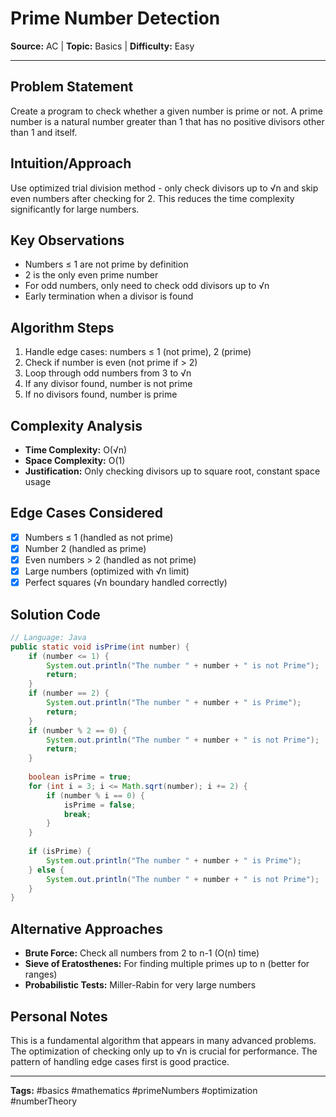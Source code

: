 # Prime Number Detection

**Source:** AC | **Topic:** Basics | **Difficulty:** Easy  

---

## Problem Statement
Create a program to check whether a given number is prime or not. A prime number is a natural number greater than 1 that has no positive divisors other than 1 and itself.

## Intuition/Approach
Use optimized trial division method - only check divisors up to √n and skip even numbers after checking for 2. This reduces the time complexity significantly for large numbers.

## Key Observations
- Numbers ≤ 1 are not prime by definition
- 2 is the only even prime number  
- For odd numbers, only need to check odd divisors up to √n
- Early termination when a divisor is found

## Algorithm Steps
1. Handle edge cases: numbers ≤ 1 (not prime), 2 (prime)
2. Check if number is even (not prime if > 2)
3. Loop through odd numbers from 3 to √n
4. If any divisor found, number is not prime
5. If no divisors found, number is prime

## Complexity Analysis
- **Time Complexity:** O(√n)
- **Space Complexity:** O(1)
- **Justification:** Only checking divisors up to square root, constant space usage

## Edge Cases Considered
- [x] Numbers ≤ 1 (handled as not prime)
- [x] Number 2 (handled as prime)
- [x] Even numbers > 2 (handled as not prime)
- [x] Large numbers (optimized with √n limit)
- [x] Perfect squares (√n boundary handled correctly)

## Solution Code

```java
// Language: Java
public static void isPrime(int number) {
    if (number <= 1) {
        System.out.println("The number " + number + " is not Prime");
        return;
    }
    if (number == 2) {
        System.out.println("The number " + number + " is Prime");
        return;
    }
    if (number % 2 == 0) {
        System.out.println("The number " + number + " is not Prime");
        return;
    }
    
    boolean isPrime = true;
    for (int i = 3; i <= Math.sqrt(number); i += 2) {
        if (number % i == 0) {
            isPrime = false;
            break;
        }
    }
    
    if (isPrime) {
        System.out.println("The number " + number + " is Prime");
    } else {
        System.out.println("The number " + number + " is not Prime");
    }
}
```

## Alternative Approaches
- **Brute Force:** Check all numbers from 2 to n-1 (O(n) time)
- **Sieve of Eratosthenes:** For finding multiple primes up to n (better for ranges)
- **Probabilistic Tests:** Miller-Rabin for very large numbers

## Personal Notes
This is a fundamental algorithm that appears in many advanced problems. The optimization of checking only up to √n is crucial for performance. The pattern of handling edge cases first is good practice.

---
**Tags:** #basics #mathematics #primeNumbers #optimization #numberTheory 